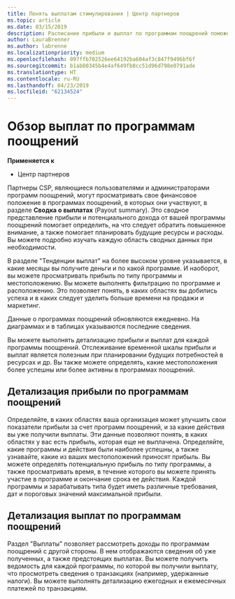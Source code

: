 ```yaml
---
title: Понять выплатам стимулирования | Центр партнеров
ms.topic: article
ms.date: 03/15/2019
description: Расписание прибыли и выплат по программам поощрений поможет вам планировать свои действия.
author: LauraBrenner
ms.author: labrenne
ms.localizationpriority: medium
ms.openlocfilehash: 097ffb702526ee64192ba604af3c847f9496bf6f
ms.sourcegitcommit: b1ab80345b4e4af649fb8cc51d96d798e0791ade
ms.translationtype: HT
ms.contentlocale: ru-RU
ms.lasthandoff: 04/23/2019
ms.locfileid: "62134524"
---
```

# <a name="understand-your-incentive-payouts"></a>Обзор выплат по программам поощрений

**Применяется к**

-  Центр партнеров


Партнеры CSP, являющиеся пользователями и администраторами программ поощрений, могут просматривать свое финансовое положение в программах поощрений, в которых они участвуют, в разделе **Сводка о выплатах** (Payout summary). Это сводное представление прибыли и потенциального дохода от вашей программы поощрений помогает определить, на что следует обратить повышенное внимание, а также помогает планировать будущие ресурсы и расходы. Вы можете подробно изучать каждую область сводных данных при необходимости. 

В разделе "Тенденции выплат" на более высоком уровне указывается, в какие месяцы вы получите деньги и по какой программе. И наоборот, вы можете просматривать прибыль по типу программы и местоположению. Вы можете выполнять фильтрацию по программе и расположению. Это позволяет понять, в каких областях вы добились успеха и в каких следует уделить больше времени на продажи и маркетинг.

Данные о программах поощрений обновляются ежедневно. На диаграммах и в таблицах указываются последние сведения.

Вы можете выполнять детализацию прибыли и выплат для каждой программы поощрений. Отслеживание временной шкалы прибыли и выплат является полезным при планировании будущих потребностей в ресурсах и др. Вы также можете определять, какие местоположения более успешны или более активны в программах поощрений. 

## <a name="drill-down-on-incentives-earnings"></a>Детализация прибыли по программам поощрений
Определяйте, в каких областях ваша организация может улучшить свои показатели прибыли за счет программ поощрений, и за какие действия вы уже получили выплаты. Эти данные позволяют понять, в каких областях у вас есть прибыль, которая еще не выплачена.  Определяйте, какие программы и действия были наиболее успешны, а также узнавайте, какие из ваших местоположений приносят прибыль. Вы можете определять потенциальную прибыль по типу программы, а также просматривать время, в течение которого вы можете принять участие в программе и окончание срока ее действия. Каждой программы и зарабатывать типа будет иметь различные требования, дат и пороговых значений максимальной прибыли. 

## <a name="drill-down-on-incentive-payouts"></a>Детализация выплат по программам поощрений
Раздел "Выплаты" позволяет рассмотреть доходы по программам поощрений с другой стороны. В нем отображаются сведения об уже полученных, а также предстоящих выплатах. Вы можете получить ведомость для каждой программы, по которой вы получили выплату, что просмотреть сведения о транзакциях (например, удержанные налоги). Вы можете выполнять детализацию ежегодных и ежемесячных платежей по транзакциям.
